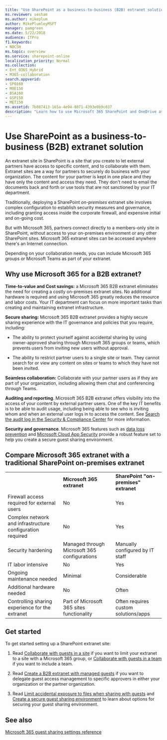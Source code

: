 ```yaml
---
title: "Use SharePoint as a business-to-business (B2B) extranet solution"
ms.reviewer: sesham
ms.author: mikeplum
author: MikePlumleyMSFT
manager: pamgreen
ms.date: 5/22/2018
audience: ITPro
f1.keywords:
- NOCSH
ms.topic: overview
ms.service: sharepoint-online
localization_priority: Normal
ms.collection:  
- Ent_O365_Hybrid
- M365-collaboration
search.appverid:
- SPO160
- MOE150
- BSA160
- GSP150
- MET150
ms.assetid: 7b087413-165a-4e94-8871-4393e0b9c037
description: "Learn how to use Microsoft 365 SharePoint and OneDrive as a Business to Business (B2B) extranet solution"
---
```


# Use SharePoint as a business-to-business (B2B) extranet solution

An extranet site in SharePoint is a site that you create to let external partners have access to specific content, and to collaborate with them. Extranet sites are a way for partners to securely do business with your organization. The content for your partner is kept in one place and they have only the content and access they need. They don't need to email the documents back and forth or use tools that are not sanctioned by your IT department.
  
Traditionally, deploying a SharePoint  *on-premises*  extranet site involves complex configuration to establish security measures and governance, including granting access inside the corporate firewall, and expensive initial and on-going cost. 
  
But with Microsoft 365, partners connect directly to a members-only site in SharePoint, without access to your on-premises environment or any other SharePoint sites. Microsoft 365 extranet sites can be accessed anywhere there's an Internet connection.
  
Depending on your collaboration needs, you can include Microsoft 365 groups or Microsoft Teams as part of your extranet.

## Why use Microsoft 365 for a B2B extranet?

 **Time-to-value and Cost savings:** a Microsoft 365 B2B extranet eliminates the need for creating a costly on-premises extranet sites. No additional hardware is required and using Microsoft 365 greatly reduces the resource and labor costs. Your IT department can focus on more important tasks than creating and maintaining extranet infrastructure. 
  
 **Secure sharing:** Microsoft 365 B2B extranet provides a highly secure sharing experience with the IT governance and policies that you require, including: 
  
- The ability to protect yourself against accidental sharing by using  owner-approved sharing through Microsoft 365 groups or teams, which prevents users from inviting new users without approval. 
    
- The ability to restrict partner users to a single site or team. They cannot search for or view any content on sites or teams to which they have not been invited.
    
 **Seamless collaboration:** Collaborate with your partner users as if they are part of your organization, including allowing them chat and conferencing through Teams. 
  
 **Auditing and reporting**. Microsoft 365 B2B extranet offers visibility into the access of your content by external partner users. One of the key IT benefits is to be able to audit usage, including being able to see who is inviting whom and when an external user logs in to access the content. See [Search the audit log in the Security & Compliance Center](https://docs.microsoft.com/office-365/compliance/search-the-audit-log-in-security-and-compliance) for more information.

 **Security and governance**. Microsoft 365 features such as [data loss prevention](https://docs.microsoft.com/office-365/compliance/data-loss-prevention-policies) and [Microsoft Cloud App Security](https://docs.microsoft.com/cloud-app-security/what-is-cloud-app-security) provide a robust feature set to help you create a secure guest sharing environment.
  
## Compare Microsoft 365 extranet with a traditional SharePoint on-premises extranet

||||
|:-----|:-----|:-----|
||**Microsoft 365 extranet** <br/> |**SharePoint "on-premises" extranet** <br/> |
|Firewall access required for external users  <br/> |No  <br/> |Yes  <br/> |
|Complex network and infrastructure configuration required  <br/> |No  <br/> |Yes  <br/> |
|Security hardening  <br/> |Managed through Microsoft 365 configurations  <br/> |Manually configured by IT staff  <br/> |
|IT labor intensive  <br/> |No  <br/> |Yes  <br/> |
|Ongoing maintenance needed  <br/> |Minimal  <br/> |Considerable  <br/> |
|Additional hardware needed  <br/> |No  <br/> |Often  <br/> |
|Controlling sharing experience for the extranet  <br/> |Part of Microsoft 365 sites functionality  <br/> |Often requires custom solutions/apps  <br/> |

## Get started

To get started setting up a SharePoint extranet site:
  
1. Read [Collaborate with guests in a site](https://docs.microsoft.com/Office365/Enterprise/collaborate-in-a-site) if you want to limit your extranet to a site with a Microsoft 365 group, or [Collaborate with guests in a team](https://docs.microsoft.com/Office365/Enterprise/collaborate-as-a-team) if you want to include a team.

2. Read [Create a B2B extranet with managed guests](https://docs.microsoft.com/Office365/Enterprise/b2b-extranet) if you want to delegate guest access management to specific approvers in either your organization or the partner organization. 
    
3. Read [Limit accidental exposure to files when sharing with guests](https://docs.microsoft.com/Office365/Enterprise/sharing-limit-accidental-exposure) and [Create a secure guest sharing environment](https://docs.microsoft.com/Office365/Enterprise/create-a-secure-guest-sharing-environment) to learn about options for securing your guest sharing environment.   

## See also

[Microsoft 365 guest sharing settings reference](https://docs.microsoft.com/Office365/Enterprise/microsoft-365-guest-settings)
